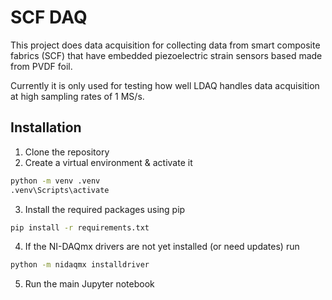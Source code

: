 # SCF DAQ
This project does data acquisition for collecting data from smart composite fabrics (SCF) that have embedded piezoelectric strain sensors based made from PVDF foil.

Currently it is only used for testing how well LDAQ handles data acquisition at high sampling rates of 1 MS/s.

## Installation
1. Clone the repository
2. Create a virtual environment & activate it
```sh
python -m venv .venv
.venv\Scripts\activate
```
3. Install the required packages using pip
```sh
pip install -r requirements.txt
```
4. If the NI-DAQmx drivers are not yet installed (or need updates) run
```sh
python -m nidaqmx installdriver
```
5. Run the main Jupyter notebook
